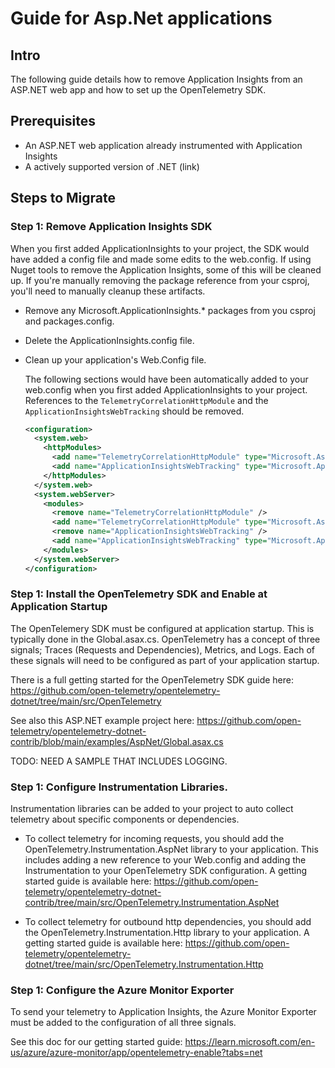 # Guide for Asp.Net applications

## Intro

The following guide details how to remove Application Insights from an ASP.NET web app and how to set up the OpenTelemetry SDK.

## Prerequisites

- An ASP.NET web application already instrumented with Application Insights
- A actively supported version of .NET (link)

## Steps to Migrate

### Step 1: Remove Application Insights SDK

When you first added ApplicationInsights to your project, the SDK would have added a config file and made some edits to the web.config.
If using Nuget tools to remove the Application Insights, some of this will be cleaned up. 
If you're manually removing the package reference from your csproj, you'll need to manually cleanup these artifacts.

- Remove any Microsoft.ApplicationInsights.* packages from you csproj and packages.config.
- Delete the ApplicationInsights.config file.
- Clean up your application's Web.Config file.

    The following sections would have been automatically added to your web.config when you first added ApplicationInsights to your project. References to the `TelemetryCorrelationHttpModule` and the `ApplicationInsightsWebTracking` should be removed.

    ```xml
    <configuration>
      <system.web>
        <httpModules>
          <add name="TelemetryCorrelationHttpModule" type="Microsoft.AspNet.TelemetryCorrelation.TelemetryCorrelationHttpModule, Microsoft.AspNet.TelemetryCorrelation" />
          <add name="ApplicationInsightsWebTracking" type="Microsoft.ApplicationInsights.Web.ApplicationInsightsHttpModule, Microsoft.AI.Web" />
        </httpModules>
      </system.web>
      <system.webServer>
        <modules>
          <remove name="TelemetryCorrelationHttpModule" />
          <add name="TelemetryCorrelationHttpModule" type="Microsoft.AspNet.TelemetryCorrelation.TelemetryCorrelationHttpModule, Microsoft.AspNet.TelemetryCorrelation" preCondition="managedHandler" />
          <remove name="ApplicationInsightsWebTracking" />
          <add name="ApplicationInsightsWebTracking" type="Microsoft.ApplicationInsights.Web.ApplicationInsightsHttpModule, Microsoft.AI.Web" preCondition="managedHandler" />
        </modules>
      </system.webServer>
    </configuration>
    ```

### Step 1: Install the OpenTelemetry SDK and Enable at Application Startup

The OpenTelemery SDK must be configured at application startup. This is typically done in the Global.asax.cs.
OpenTelemetry has a concept of three signals; Traces (Requests and Dependencies), Metrics, and Logs.
Each of these signals will need to be configured as part of your application startup.

There is a full getting started for the OpenTelemetry SDK guide here: https://github.com/open-telemetry/opentelemetry-dotnet/tree/main/src/OpenTelemetry

See also this ASP.NET example project here: https://github.com/open-telemetry/opentelemetry-dotnet-contrib/blob/main/examples/AspNet/Global.asax.cs

TODO: NEED A SAMPLE THAT INCLUDES LOGGING.

### Step 1: Configure Instrumentation Libraries.

Instrumentation libraries can be added to your project to auto collect telemetry about specific components or dependencies.

- To collect telemetry for incoming requests, you should add the OpenTelemetry.Instrumentation.AspNet library to your application.
This includes adding a new reference to your Web.config and adding the Instrumentation to your OpenTelemetry SDK configuration.
A getting started guide is available here: https://github.com/open-telemetry/opentelemetry-dotnet-contrib/tree/main/src/OpenTelemetry.Instrumentation.AspNet

- To collect telemetry for outbound http dependencies, you should add the OpenTelemetry.Instrumentation.Http library to your application.
A getting started guide is available here: https://github.com/open-telemetry/opentelemetry-dotnet/tree/main/src/OpenTelemetry.Instrumentation.Http

### Step 1: Configure the Azure Monitor Exporter 

To send your telemetry to Application Insights, the Azure Monitor Exporter must be added to the configuration of all three signals.

See this doc for our getting started guide:
https://learn.microsoft.com/en-us/azure/azure-monitor/app/opentelemetry-enable?tabs=net
